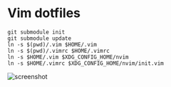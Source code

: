 # Vim dotfiles

    git submodule init
    git submodule update
    ln -s $(pwd)/.vim $HOME/.vim
    ln -s $(pwd)/.vimrc $HOME/.vimrc
    ln -s $HOME/.vim $XDG_CONFIG_HOME/nvim
    ln -s $HOME/.vimrc $XDG_CONFIG_HOME/nvim/init.vim

![screenshot](https://user-images.githubusercontent.com/1935975/52542901-e9171000-2da4-11e9-9cb6-39ee52f4352e.png)

